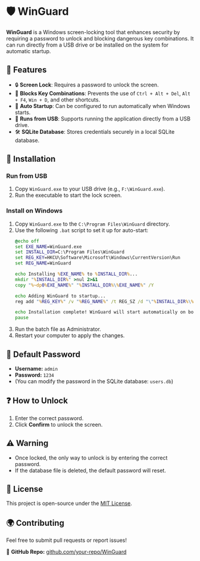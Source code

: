 # 🛡 WinGuard

**WinGuard** is a Windows screen-locking tool that enhances security by requiring a password to unlock and blocking dangerous key combinations. It can run directly from a USB drive or be installed on the system for automatic startup.

## 🔹 Features
- 🔒 **Screen Lock**: Requires a password to unlock the screen.
- 🚫 **Blocks Key Combinations**: Prevents the use of `Ctrl + Alt + Del`, `Alt + F4`, `Win + D`, and other shortcuts.
- 🔄 **Auto Startup**: Can be configured to run automatically when Windows starts.
- 💾 **Runs from USB**: Supports running the application directly from a USB drive.
- 🛠 **SQLite Database**: Stores credentials securely in a local SQLite database.

## 🚀 Installation
### **Run from USB**
1. Copy `WinGuard.exe` to your USB drive (e.g., `F:\WinGuard.exe`).
2. Run the executable to start the lock screen.

### **Install on Windows**
1. Copy `WinGuard.exe` to the `C:\Program Files\WinGuard` directory.
2. Use the following `.bat` script to set it up for auto-start:
   ```bat
   @echo off
   set EXE_NAME=WinGuard.exe
   set INSTALL_DIR=C:\Program Files\WinGuard
   set REG_KEY=HKCU\Software\Microsoft\Windows\CurrentVersion\Run
   set REG_NAME=WinGuard
   
   echo Installing %EXE_NAME% to %INSTALL_DIR%...
   mkdir "%INSTALL_DIR%" >nul 2>&1
   copy "%~dp0%EXE_NAME%" "%INSTALL_DIR%\%EXE_NAME%" /Y
   
   echo Adding WinGuard to startup...
   reg add "%REG_KEY%" /v "%REG_NAME%" /t REG_SZ /d "\"%INSTALL_DIR%\%EXE_NAME%\"" /f
   
   echo Installation complete! WinGuard will start automatically on boot.
   pause
   ```
3. Run the batch file as Administrator.
4. Restart your computer to apply the changes.

## 🔑 Default Password
- **Username:** `admin`
- **Password:** `1234`
- (You can modify the password in the SQLite database: `users.db`)

## ❓ How to Unlock
1. Enter the correct password.
2. Click **Confirm** to unlock the screen.

## ⚠️ Warning
- Once locked, the only way to unlock is by entering the correct password.
- If the database file is deleted, the default password will reset.

## 📌 License
This project is open-source under the [MIT License](LICENSE).

## 🌍 Contributing
Feel free to submit pull requests or report issues!

🔗 **GitHub Repo:** [github.com/your-repo/WinGuard](https://github.com/your-repo/WinGuard)
